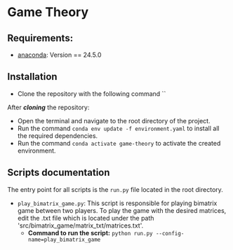 # Game Theory

## Requirements:

- [anaconda](https://docs.anaconda.com/free/anaconda/install/index.html): Version == 24.5.0

## Installation

- Clone the repository with the following command ``

After **_cloning_** the repository:

- Open the terminal and navigate to the root directory of the project.
- Run the command `conda env update -f environment.yaml` to install all the required dependencies.
- Run the command `conda activate game-theory` to activate the created environment.



## Scripts documentation

The entry point for all scripts is the `run.py` file located in the root directory.

- `play_bimatrix_game.py`:
  This script is responsible for playing bimatrix game between two players. To play the game with the desired matrices, edit the .txt file which is located under the path 'src/bimatrix_game/matrix_txt/matrices.txt'.
  - **Command to run the script:** `python run.py --config-name=play_bimatrix_game`


  